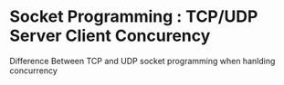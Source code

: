 # Socket Programming : TCP/UDP Server Client Concurency
 Difference Between TCP and UDP socket programming when hanlding concurrency
